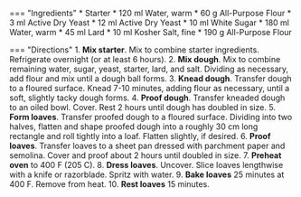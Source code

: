 === "Ingredients"
    * Starter
        *  120 ml Water, warm
        *  60 g All-Purpose Flour
        *  3 ml Active Dry Yeast
    * 12 ml Active Dry Yeast
    * 10 ml White Sugar
    * 180 ml Water, warm
    * 45 ml Lard
    * 10 ml Kosher Salt, fine
    * 190 g All-Purpose Flour

=== "Directions"
    1. **Mix starter**. Mix to combine starter ingredients. Refrigerate overnight (or at least 6 hours).
    2. **Mix dough**. Mix to combine remaining water, sugar, yeast, starter, lard, and salt. Dividing as necessary, add flour and mix until a dough ball forms.
    3. **Knead dough**. Transfer dough to a floured surface. Knead 7-10 minutes, adding flour as necessary, until a soft, slightly tacky dough forms.
    4. **Proof dough**. Transfer kneaded dough to an oiled bowl. Cover. Rest 2 hours until dough has doubled in size.
    5. **Form loaves**. Transfer proofed dough to a floured surface. Dividing into two halves, flatten and shape proofed dough into a roughly 30 cm long rectangle and roll tightly into a loaf. Flatten slightly, if desired.
    6. **Proof loaves**. Transfer loaves to a sheet pan dressed with parchment paper and semolina. Cover and proof about 2 hours until doubled in size.
    7. **Preheat oven** to 400 F (205 C).
    8. **Dress loaves**. Uncover. Slice loaves lengthwise with a knife or razorblade. Spritz with water.
    9. **Bake loaves** 25 minutes at 400 F. Remove from heat.
    10. **Rest loaves** 15 minutes.

[^1]:
    Mitzewich, John. ["Cuban Bread – Commence Operation Cubano Sandwich."](https://foodwishes.blogspot.com/2017/01/cuban-bread-commence-operation-cubano.html) *Food Wishes.* 18 January 2017. Accessed 2020.
